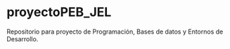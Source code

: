 # proyectoPEB_JEL
Repositorio para proyecto de Programación, Bases de datos y Entornos de Desarrollo.
